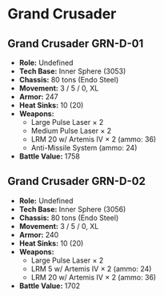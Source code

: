 # Grand Crusader
## Grand Crusader GRN-D-01
- **Role:** Undefined
- **Tech Base:** Inner Sphere (3053)
- **Chassis:** 80 tons (Endo Steel)
- **Movement:** 3 / 5 / 0, XL
- **Armor:** 247
- **Heat Sinks:** 10 (20)
- **Weapons:**
  - Large Pulse Laser × 2
  - Medium Pulse Laser × 2
  - LRM 20 w/ Artemis IV × 2 (ammo: 36)
  - Anti-Missile System (ammo: 24)
- **Battle Value:** 1758

## Grand Crusader GRN-D-02
- **Role:** Undefined
- **Tech Base:** Inner Sphere (3056)
- **Chassis:** 80 tons (Endo Steel)
- **Movement:** 3 / 5 / 0, XL
- **Armor:** 240
- **Heat Sinks:** 10 (20)
- **Weapons:**
  - Large Pulse Laser × 2
  - LRM 5 w/ Artemis IV × 2 (ammo: 24)
  - LRM 20 w/ Artemis IV × 2 (ammo: 36)
- **Battle Value:** 1702

